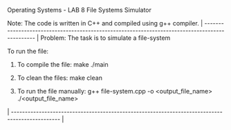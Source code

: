Operating Systems - LAB 8
File Systems Simulator

Note: The code is written in C++ and compiled using g++ compiler.
| ----------------------------------------------------------------------------------------------- |
Problem: The task is to simulate a file-system

To run the file:
1. To compile the file: 
    make
    ./main

2. To clean the files:
    make clean

3. To run the file manually:
    g++ file-system.cpp -o <output_file_name>
    ./<output_file_name>

| ----------------------------------------------------------------------------------------------- |